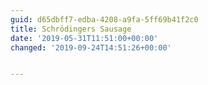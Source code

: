 ```yaml
---
guid: d65dbff7-edba-4208-a9fa-5ff69b41f2c0
title: Schrödingers Sausage
date: '2019-05-31T11:51:00+00:00'
changed: '2019-09-24T14:51:26+00:00'


---
```


